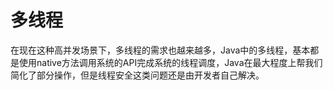 # 多线程

在现在这种高并发场景下，多线程的需求也越来越多，Java中的多线程，基本都是使用native方法调用系统的API完成系统的线程调度，Java在最大程度上帮我们简化了部分操作，但是线程安全这类问题还是由开发者自己解决。



